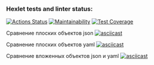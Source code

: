 ### Hexlet tests and linter status:
[![Actions Status](https://github.com/bubachita/frontend-project-46/workflows/hexlet-check/badge.svg)](https://github.com/bubachita/frontend-project-46/actions)
[![Maintainability](https://api.codeclimate.com/v1/badges/7e82c792fa6ed5fee943/maintainability)](https://codeclimate.com/github/bubachita/frontend-project-46/maintainability)
[![Test Coverage](https://api.codeclimate.com/v1/badges/7e82c792fa6ed5fee943/test_coverage)](https://codeclimate.com/github/bubachita/frontend-project-46/test_coverage)

Сравнение плоских объектов json
[![asciicast](https://asciinema.org/a/yqlOWka21J1N4KopD5ha22RjU.svg)](https://asciinema.org/a/yqlOWka21J1N4KopD5ha22RjU)

Сравнение плоских объектов yaml
[![asciicast](https://asciinema.org/a/G7QtW8z1So3xFhn8b7BzhqUjD.svg)](https://asciinema.org/a/G7QtW8z1So3xFhn8b7BzhqUjD)

Сравнение вложенных объектов json и yaml
[![asciicast](https://asciinema.org/a/CtR67cmbbWwqiqLLcLwRqSJDu.svg)](https://asciinema.org/a/CtR67cmbbWwqiqLLcLwRqSJDu)
